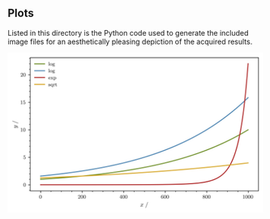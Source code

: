 ## Plots

Listed in this directory is the Python code used to generate the included image files for an aesthetically pleasing depiction of the acquired results.

<img src="build/test.jpg" alt="test plot" title="Test Plot" width="700"/>
